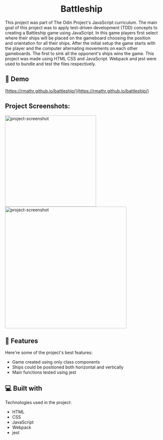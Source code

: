<h1 align="center" id="title">Battleship</h1>

<p id="description">This project was part of The Odin Project's JavaScript curriculum. The main goal of this project was to apply test-driven development (TDD) concepts to creating a Battleship game using JavaScript. In this game players first select where their ships will be placed on the gameboard choosing the position and orientation for all their ships. After the initial setup the game starts with the player and the computer alternating movements on each other gameboards. The first to sink all the opponent's ships wins the game. This project was made using HTML CSS and JavaScript. Webpack and jest were used to bundle and test the files respectively.</p>

<h2>🚀 Demo</h2>

[https://rmathr.github.io/battleship/](https://rmathr.github.io/battleship/)

<h2>Project Screenshots:</h2>

<img src="https://firebasestorage.googleapis.com/v0/b/image-hosting-ce42a.appspot.com/o/battleship%2Fplacing.PNG?alt=media&amp;token=a3c0b9c6-5711-4c36-9ab5-4e9151d84668" alt="project-screenshot" width="300" height="auto">

<img src="https://firebasestorage.googleapis.com/v0/b/image-hosting-ce42a.appspot.com/o/battleship%2Fgame.PNG?alt=media&amp;token=179dcd74-d450-407c-8b3e-8119840a188d" alt="project-screenshot" width="400" height="auto">

  
  
<h2>🧐 Features</h2>

Here're some of the project's best features:

*   Game created using only class components
*    Ships could be positioned both horizontal and vertically
*   Main functions tested using jest

  
  
<h2>💻 Built with</h2>

Technologies used in the project:

*   HTML
*   CSS
*   JavaScript
*   Webpack
*   jest
